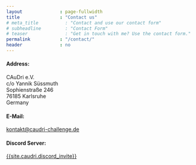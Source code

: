 ```yaml
---
layout              : page-fullwidth
title               : "Contact us"
# meta_title          : "Contact and use our contact form"
# subheadline         : "Contact Form"
# teaser              : "Get in touch with me? Use the contact form."
permalink           : "/contact/"
header              : no
---
```


#### Address:
CAuDri e.V.  
c/o Yannik Süssmuth  
Sophienstraße 246  
76185 Karlsruhe  
Germany  

#### E-Mail: 
[kontakt@caudri-challenge.de](mailto:kontakt@caudri-challenge.de)

#### Discord Server:
[{{site.caudri.discord_invite}}]({{site.caudri.discord_invite}})
